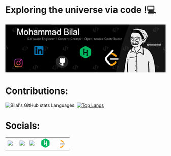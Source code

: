 <h1>Exploring the universe via code !💻</h1>

<img src= "https://github.com/thisisbillall/thisisbillall/blob/main/img/Banner.jpg"/>
<h1><b>Contributions:</b></h1>

![Bilal's GitHub stats](https://github-readme-stats.vercel.app/api?username=thisisbillall&show_icons=true)
Languages:
[![Top Langs](https://github-readme-stats.vercel.app/api/top-langs/?username=thisisbillall)](https://github.com/thisisbillall/github-readme-stats)

<h1><b>Socials:</b></h1>
<table align="center">
  <tr>
      <th><a href="https://twitter.com/thisisbillall"><img height="30" src="https://github.com/WaylonWalker/WaylonWalker/blob/main/icon/twitter.png?raw=true"></a>&nbsp;&nbsp;</th>
      <th><a href="https://www.linkedin.com/in/mohammad-bilal-5a4457194/"><img height="30" src="https://github.com/WaylonWalker/WaylonWalker/blob/main/icon/linkedin.png?raw=true"></a></th>
      <th><a href="https://www.instagram.com/thisisbillall/"><img height="30" src="https://github.com/WaylonWalker/WaylonWalker/blob/main/icon/instagram.jpg?raw=true"></a>&nbsp;&nbsp;
    </th>
     <th><a href="https://www.hackerrank.com/thisisbillall"><img height="30" src="./img/hack.png"></a>&nbsp;&nbsp;</th>
      <th><a href="https://leetcode.com/thisisbillall/"><img height="30" src="./img/leet.png"></a>&nbsp;&nbsp;</th>

  </tr>
</table>


